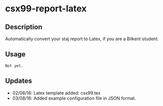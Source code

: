 # csx99-report-latex

## Description

Automatically convert your staj report to Latex, if you are a Bilkent student.

## Usage

	Not yet.

## Updates

* 02/08/16: Latex template added: csx99.tex
* 03/08/16: Added example configuration file in JSON format.
